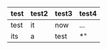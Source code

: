 | test | test2  | test3 | test4 |
|------|--------|-------|-------|
| test | it     | now   | ...   |
| its  | a      | test  | *"$%$ |
